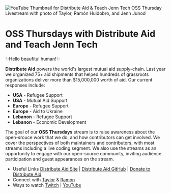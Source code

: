 ![YouTube Thumbnail for Distribute Aid & Teach Jenn Tech OSS Thursday Livestream with photo of Taylor, Ramón Huidobro, and Jenn Junod](https://user-images.githubusercontent.com/77285384/214411892-fc9a9eb6-32b4-43c7-8e56-3e6bfa4d36e4.png)


# OSS Thursdays with Distribute Aid and Teach Jenn Tech

✨Hello beaufitul human!✨

**Distribute Aid** powers the world's largest mutual aid supply-chain. Last year we
organized 75+ aid shipments that helped hundreds of grassroots organizations
deliver more than $15,000,000 worth of aid. Our current responses include:

  - **USA** - Refugee Support
  - **USA** - Mutual Aid Support
  - **Europe** - Refugee Support
  - **Europe** -  Aid to Ukraine
  - **Lebanon** - Refugee Support
  - **Lebanon** - Economic Development

The goal of our **OSS Thursdays** stream is to raise awareness about the open-srouce
work that we do, and how contributors can get involved. We cover the perspectives
of both maintainers and contributors, with most streams including a live coding
segment. We also use the streams as an opportunity to engage with our open-source
community, inviting audience participation and guest appearances on the stream.

- Useful Links [Distribute Aid Site](https://distributeaid.org/) | [Distribute Aid GitHub](https://github.com/orgs/distributeaid/dashboard) | [Donate to Distribute Aid](https://distributeaid.org/donate/)
- Connect with [Taylor](https://twitter.com/borderless_dev) & [Ramón](https://twitter.com/hola_soy_milk) 
- Ways to watch [Twitch](https://www.twitch.tv/jennjunod) | [YouTube](https://www.youtube.com/channel/UCOYqYy7ebj5j63TbdGB-Lcg)
